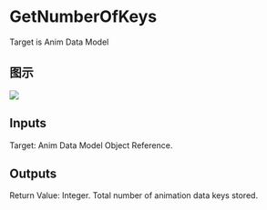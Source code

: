# GetNumberOfKeys

Target is Anim Data Model

## 图示

![]($-20221218-17535575.png)

## Inputs

Target: Anim Data Model Object Reference.  

## Outputs

Return Value: Integer. Total number of animation data keys stored.

